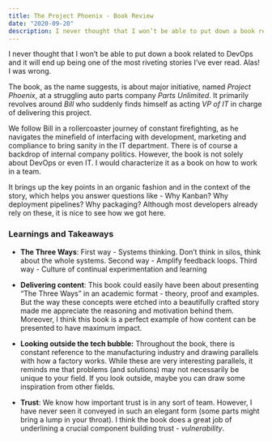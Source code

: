 ```yaml
---
title: The Project Phoenix - Book Review
date: "2020-09-20"
description: I never thought that I won’t be able to put down a book related to DevOps and it will end up being one of the most riveting stories I’ve ever read. Alas! I was wrong.
---
```


I never thought that I won’t be able to put down a book related to DevOps and it will end up being one of the most riveting stories I’ve ever read. Alas! I was wrong.

The book, as the name suggests, is about major initiative, named _Project Phoenix_, at a struggling auto parts company _Parts Unlimited_. It primarily revolves around _Bill_ who suddenly finds himself as acting _VP of IT_ in charge of delivering this project.

We follow Bill in a rollercoaster journey of constant firefighting, as he navigates the minefield of interfacing with development, marketing and compliance to bring sanity in the IT department. There is of course a backdrop of internal company politics. However, the book is not solely about DevOps or even IT. I would characterize it as a book on how to work in a team.

It brings up the key points in an organic fashion and in the context of the story, which helps you answer questions like - Why Kanban? Why deployment pipelines? Why packaging? Although most developers  already rely on these, it is nice to see how we got here.

### Learnings and Takeaways

* **The Three Ways**:
  First way - Systems thinking. Don’t think in silos, think about the whole systems.
  Second way - Amplify feedback loops.
  Third way - Culture of continual experimentation and learning

* **Delivering content**: This book could easily have been about presenting “The Three Ways” in an academic format - theory, proof and examples. But the way these concepts were etched into a beautifully crafted story made me appreciate the reasoning and motivation behind them. Moreover, I think this book is a perfect example of how content can be presented to have maximum impact.

* **Looking outside the tech bubble:** Throughout the book, there is constant reference to the manufacturing industry and drawing parallels with how a factory works. While these are very interesting parallels, it reminds me that problems (and solutions) may not necessarily be unique to your field. If you look outside, maybe you can draw some inspiration from other fields.

* **Trust**: We know how important trust is in any sort of team. However, I have never seen it conveyed in such an elegant form (some parts might bring a lump in your throat). I think the book does a great job of underlining a crucial component building trust - _vulnerability_.


